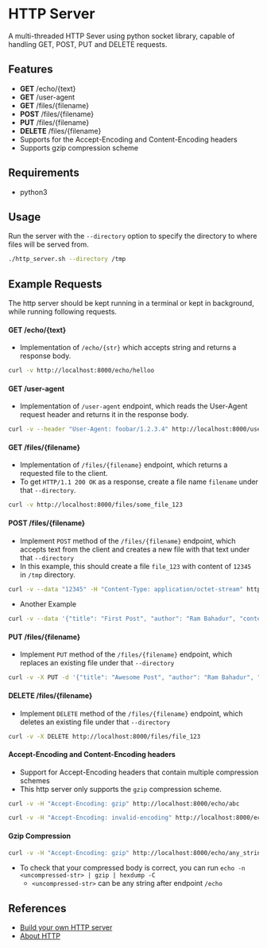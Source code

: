 # HTTP Server

A multi-threaded HTTP Sever using python socket library, capable of handling GET, POST, PUT and DELETE requests.

## Features

-   **GET** /echo/{text}
-   **GET** /user-agent
-   **GET** /files/{filename}
-   **POST** /files/{filename}
-   **PUT** /files/{filename}
-   **DELETE** /files/{filename}
-   Supports for the Accept-Encoding and Content-Encoding headers
-   Supports gzip compression scheme

## Requirements

-   python3

## Usage

Run the server with the `--directory` option to specify the directory to where files will be served from.

```bash
./http_server.sh --directory /tmp
```

## Example Requests

The http server should be kept running in a terminal or kept in background, while running following requests.

#### GET /echo/{text}

-   Implementation of `/echo/{str}` which accepts string and returns a response body.

```bash
curl -v http://localhost:8000/echo/helloo
```

#### GET /user-agent

-   Implementation of `/user-agent` endpoint, which reads the User-Agent request header and returns it in the response body.

```bash
curl -v --header "User-Agent: foobar/1.2.3.4" http://localhost:8000/user-agent
```

#### GET /files/{filename}

-   Implementation of `/files/{filename}` endpoint, which returns a requested file to the client.
-   To get `HTTP/1.1 200 OK` as a response, create a file name `filename` under that `--directory`.

```bash
curl -v http://localhost:8000/files/some_file_123
```

#### POST /files/{filename}

-   Implement `POST` method of the `/files/{filename}` endpoint, which accepts text from the client and creates a new file with that text under that `--directory`
-   In this example, this should create a file `file_123` with content of `12345` in `/tmp` directory.

```bash
curl -v --data "12345" -H "Content-Type: application/octet-stream" http://localhost:8000/files/file_123
```

-   Another Example

```bash
curl -v --data '{"title": "First Post", "author": "Ram Bahadur", "content": "This is new post"}' -H "Content-Type: application/json" http://localhost:8000/files/posts
```

#### PUT /files/{filename}

-   Implement `PUT` method of the `/files/{filename}` endpoint, which replaces an existing file under that `--directory`

```bash
curl -v -X PUT -d '{"title": "Awesome Post", "author": "Ram Bahadur", "content": "This is updated post"}' -H "Content-Type: application/json" http://localhost:8000/files/posts
```

#### DELETE /files/{filename}

-   Implement `DELETE` method of the `/files/{filename}` endpoint, which deletes an existing file under that `--directory`

```bash
curl -v -X DELETE http://localhost:8000/files/file_123
```

#### Accept-Encoding and Content-Encoding headers

-   Support for Accept-Encoding headers that contain multiple compression schemes
-   This http server only supports the `gzip` compression scheme.

```bash
curl -v -H "Accept-Encoding: gzip" http://localhost:8000/echo/abc
```

```bash
curl -v -H "Accept-Encoding: invalid-encoding" http://localhost:8000/echo/abc
```

#### Gzip Compression

```bash
curl -v -H "Accept-Encoding: gzip" http://localhost:8000/echo/any_string | hexdump -C
```

-   To check that your compressed body is correct, you can run
    `echo -n <uncompressed-str> | gzip | hexdump -C`
    -   `<uncompressed-str>` can be any string after endpoint `/echo`

## References

-   [Build your own HTTP server](https://app.codecrafters.io/courses/http-server/overview)
-   [About HTTP](https://http.dev/)

